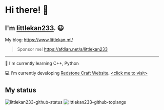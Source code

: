 # Hi there! 👋
## I'm [littlekan233](https://github.com/littlekan233). 😃

<!--
**littlekan233/littlekan233** is a ✨ _special_ ✨ repository because its `README.md` (this file) appears on your GitHub profile.

Here are some ideas to get you started:

- 🔭 I’m currently working on ...
- 🌱 I’m currently learning ...
- 👯 I’m looking to collaborate on ...
- 🤔 I’m looking for help with ...
- 💬 Ask me about ...
- 📫 How to reach me: ...
- 😄 Pronouns: ...
- ⚡ Fun fact: ...
-->

My blog: https://www.littlekan.ml/

> Sponsor me!
> https://afdian.net/a/littlekan233

----------------------------------

🌱 I'm currently learning C++, Python

💻 I'm currently developing [Redstone Craft Website](https://github.com/RedstoneCraftTeam/rscraft-site). [\<click me to visit\>](https://www.rscraft.cf)

## My status

![littlekan233-github-status](https://github-readme-stats.vercel.app/api?username=littlekan233&hide_title=true&hide_border=true&show_icons=true&include_all_commits=true&line_height=21&theme=vue-dark&locale=cn)
![littlekan233-github-toplangs](https://github-readme-stats.vercel.app/api/top-langs?username=littlekan233&layout=compact&theme=vue-dark&locale=cn)
